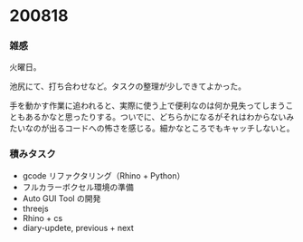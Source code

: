 # 200818  

### 雑感  

火曜日。  

池尻にて、打ち合わせなど。タスクの整理が少しできてよかった。  

手を動かす作業に追われると、実際に使う上で便利なのは何か見失ってしまうこともあるかなと思ったりする。ついでに、どちらかになるがそれはわからないみたいなのが出るコードへの怖さを感じる。細かなところでもキャッチしないと。  

### 積みタスク  

- gcode リファクタリング（Rhino + Python）  
- フルカラーボクセル環境の準備  
- Auto GUI Tool の開発  
- threejs  
- Rhino + cs  
- diary-updete, previous + next  
